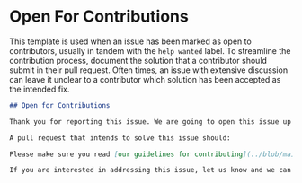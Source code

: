 # Open For Contributions

This template is used when an issue has been marked as open to contributors, usually in tandem with the `help wanted` label. To streamline the contribution process, document the solution that a contributor should submit in their pull request. Often times, an issue with extensive discussion can leave it unclear to a contributor which solution has been accepted as the intended fix.

```md
## Open for Contributions

Thank you for reporting this issue. We are going to open this issue up for contributions.

A pull request that intends to solve this issue should:

Please make sure you read [our guidelines for contributing](../blob/main/CONTRIBUTING.md). If you have any questions about how to resolve this issue, or about the contributing process in general, [join us in our chat room](http://chat.nhcarrigan.com).

If you are interested in addressing this issue, let us know and we can assign you to it. If someone is already assigned to the issue, please allow them time to submit a pull request before requesting to be assigned yourself. Issues are typically unassigned after a week of inactivity.
```
